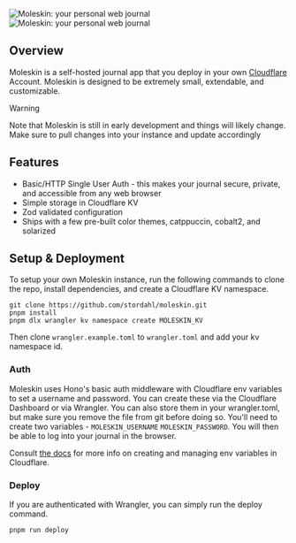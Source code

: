 ![Moleskin: your personal web journal](https://github.com/user-attachments/assets/e6486833-83ed-42e6-93fa-08432ccacc2d#gh-dark-mode-only)
![Moleskin: your personal web journal](https://github.com/user-attachments/assets/60fa1695-a90e-410f-8583-abbb56d14289#gh-light-mode-only)

## Overview

Moleskin is a self-hosted journal app that you deploy in your own [Cloudflare](https://cloudflare.com) Account. Moleskin is designed to be extremely small, extendable, and customizable.

> [!WARNING]
> Note that Moleskin is still in early development and things will likely change. Make sure to pull changes into your instance and update accordingly 

## Features

- Basic/HTTP Single User Auth - this makes your journal secure, private, and accessible from any web browser
- Simple storage in Cloudflare KV
- Zod validated configuration 
- Ships with a few pre-built color themes, catppuccin, cobalt2, and solarized

## Setup & Deployment

To setup your own Moleskin instance, run the following commands to clone the repo, install dependencies, and create a Cloudflare KV namespace.

```
git clone https://github.com/stordahl/moleskin.git
pnpm install
pnpm dlx wrangler kv namespace create MOLESKIN_KV
```
Then clone `wrangler.example.toml` to `wrangler.toml` and add your kv namespace id.

### Auth

Moleskin uses Hono's basic auth middleware with Cloudflare env variables to set a username and password. You can create these via the Cloudflare Dashboard or via Wrangler. You can also store them in your wrangler.toml, but make sure you remove the file from git before doing so. You'll need to create two variables - `MOLESKIN_USERNAME` `MOLESKIN_PASSWORD`. You will then be able to log into your journal in the browser.

Consult [the docs](https://developers.cloudflare.com/workers/configuration/environment-variables/#_top) for more info on creating and managing env variables in Cloudflare. 

### Deploy

If you are authenticated with Wrangler, you can simply run the deploy command.
```
pnpm run deploy
```

